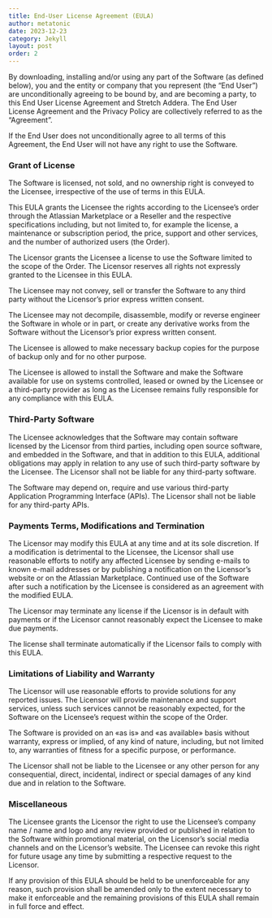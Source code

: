 ```yaml
---
title: End-User License Agreement (EULA)
author: metatonic
date: 2023-12-23
category: Jekyll
layout: post
order: 2
---
```


By downloading, installing and/or using any part of the Software (as defined below), you and the entity or company that you represent (the “End User”) are unconditionally agreeing to be bound by, and are becoming a party, to this End User License Agreement and Stretch Addera. The End User License Agreement and the Privacy Policy are collectively referred to as the “Agreement”.

If the End User does not unconditionally agree to all terms of this Agreement, the End User will not have any right to use the Software.

### Grant of License

The Software is licensed, not sold, and no ownership right is conveyed to the Licensee, irrespective of the use of terms in this EULA.

This EULA grants the Licensee the rights according to the Licensee’s order through the Atlassian Marketplace or a Reseller and the respective specifications including, but not limited to, for example the license, a maintenance or subscription period, the price, support and other services, and the number of authorized users (the Order).

The Licensor grants the Licensee a license to use the Software limited to the scope of the Order. The Licensor reserves all rights not expressly granted to the Licensee in this EULA.

The Licensee may not convey, sell or transfer the Software to any third party without the Licensor’s prior express written consent.

The Licensee may not decompile, disassemble, modify or reverse engineer the Software in whole or in part, or create any derivative works from the Software without the Licensor’s prior express written consent.

The Licensee is allowed to make necessary backup copies for the purpose of backup only and for no other purpose.

The Licensee is allowed to install the Software and make the Software available for use on systems controlled, leased or owned by the Licensee or a third-party provider as long as the Licensee remains fully responsible for any compliance with this EULA.

### Third-Party Software

The Licensee acknowledges that the Software may contain software licensed by the Licensor from third parties, including open source software, and embedded in the Software, and that in addition to this EULA, additional obligations may apply in relation to any use of such third-party software by the Licensee. The Licensor shall not be liable for any third-party software.

The Software may depend on, require and use various third-party Application Programming Interface (APIs). The Licensor shall not be liable for any third-party APIs.

### Payments Terms, Modifications and Termination

The Licensor may modify this EULA at any time and at its sole discretion. If a modification is detrimental to the Licensee, the Licensor shall use reasonable efforts to notify any affected Licensee by sending e-mails to known e-mail addresses or by publishing a notification on the Licensor’s website or on the Atlassian Marketplace. Continued use of the Software after such a notification by the Licensee is considered as an agreement with the modified EULA.

The Licensor may terminate any license if the Licensor is in default with payments or if the Licensor cannot reasonably expect the Licensee to make due payments.

The license shall terminate automatically if the Licensor fails to comply with this EULA.

### Limitations of Liability and Warranty

The Licensor will use reasonable efforts to provide solutions for any reported issues. The Licensor will provide maintenance and support services, unless such services cannot be reasonably expected, for the Software on the Licensee’s request within the scope of the Order.

The Software is provided on an «as is» and «as available» basis without warranty, express or implied, of any kind of nature, including, but not limited to, any warranties of fitness for a specific purpose, or performance.

The Licensor shall not be liable to the Licensee or any other person for any consequential, direct, incidental, indirect or special damages of any kind due and in relation to the Software.

### Miscellaneous

The Licensee grants the Licensor the right to use the Licensee’s company name / name and logo and any review provided or published in relation to the Software within promotional material, on the Licensor’s social media channels and on the Licensor’s website. The Licensee can revoke this right for future usage any time by submitting a respective request to the Licensor.

If any provision of this EULA should be held to be unenforceable for any reason, such provision shall be amended only to the extent necessary to make it enforceable and the remaining provisions of this EULA shall remain in full force and effect.

